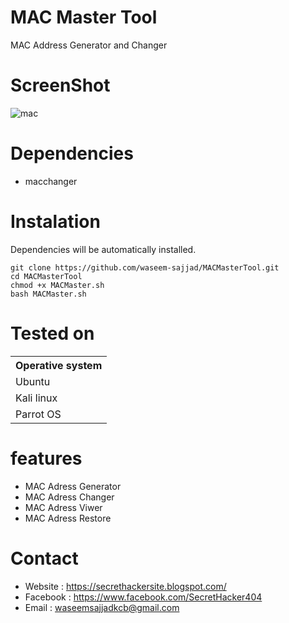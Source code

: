 # MAC Master Tool
MAC Address Generator and Changer

# ScreenShot
![mac](https://user-images.githubusercontent.com/37972599/50574199-36e34480-0e05-11e9-9dbf-4620cfa61816.png)


Dependencies
=

- macchanger

Instalation
=
Dependencies will be automatically installed.

    git clone https://github.com/waseem-sajjad/MACMasterTool.git
    cd MACMasterTool
    chmod +x MACMaster.sh
    bash MACMaster.sh


Tested on
=

<table>
    <tr>
        <th>Operative system</th>
    </tr>
    <tr>
        <td>Ubuntu</td>
    </tr>
    <tr>
        <td>Kali linux</td>
    </tr>
    <tr>
        <td>Parrot OS</td>
    </tr>
</table>



features 
=
- MAC Adress Generator
- MAC Adress Changer
- MAC Adress Viwer
- MAC Adress Restore

Contact
=
- Website : https://secrethackersite.blogspot.com/
- Facebook : https://www.facebook.com/SecretHacker404
- Email : waseemsajjadkcb@gmail.com
